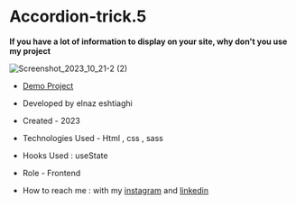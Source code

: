 # Accordion-trick.5

**If you have a lot of information to display on your site, why don't you use my project**

![Screenshot_2023_10_21-2 (2)](https://github.com/elnaz-eshtiaghi/trick5/assets/146030206/375d35c9-208e-4685-847e-dc9833f704ab)
- [Demo Project]( https://elnaz-eshtiaghi.github.io/trick.5/)

- Developed by elnaz eshtiaghi

- Created - 2023

- Technologies Used - Html , css , sass

- Hooks Used : useState 

- Role - Frontend

- How to reach me : with my [instagram](https://www.instagram.com/elnaz_eshtiaghi) and [linkedin](https://www.linkedin.com/in/elnaz-eshtiaghi-936832290/)
